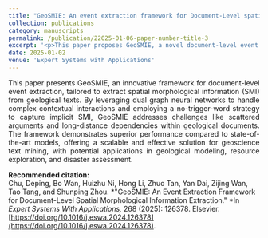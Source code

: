 ```yaml
---
title: "GeoSMIE: An event extraction framework for Document-Level spatial morphological information extraction"
collection: publications
category: manuscripts
permalink: /publication/22025-01-06-paper-number-title-3
excerpt: '<p>This paper proposes GeoSMIE, a novel document-level event extraction framework that leverages dual graph neural networks and a no-trigger-word strategy to effectively extract spatial morphological information (SMI) from geological texts, surpassing state-of-the-art models in accuracy, recall, and Micro-F1 performance.</p>'
date: 2025-01-02
venue: 'Expert Systems with Applications'
---
```


<p style="text-align: justify;">
This paper presents GeoSMIE, an innovative framework for document-level event extraction, tailored to extract spatial morphological information (SMI) from geological texts. By leveraging dual graph neural networks to handle complex contextual interactions and employing a no-trigger-word strategy to capture implicit SMI, GeoSMIE addresses challenges like scattered arguments and long-distance dependencies within geological documents. The framework demonstrates superior performance compared to state-of-the-art models, offering a scalable and effective solution for geoscience text mining, with potential applications in geological modeling, resource exploration, and disaster assessment.
</p>

**Recommended citation:**  
Chu, Deping, Bo Wan, Huizhu Ni, Hong Li, Zhuo Tan, Yan Dai, Zijing Wan, Tao Tang, and Shunping Zhou. *"GeoSMIE: An Event Extraction Framework for Document-Level Spatial Morphological Information Extraction." *In *Expert Systems With Applications,* 268 (2025): 126378. Elsevier. [https://doi.org/10.1016/j.eswa.2024.126378](https://doi.org/10.1016/j.eswa.2024.126378).

